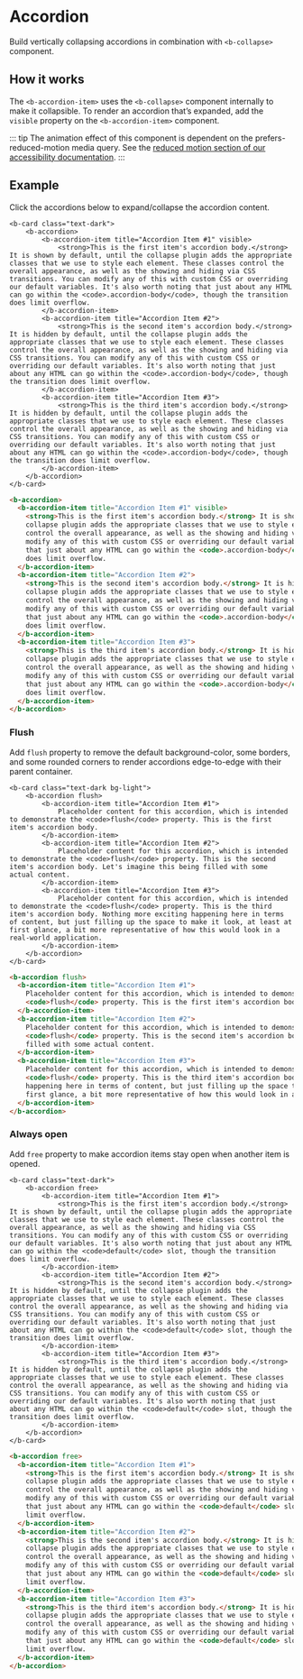 # Accordion

Build vertically collapsing accordions in combination with `<b-collapse>` component.

## How it works

The `<b-accordion-item>` uses the `<b-collapse>` component internally to make it collapsible. To render an accordion that’s expanded, add the `visible` property on the `<b-accordion-item>` component.

::: tip
The animation effect of this component is dependent on the prefers-reduced-motion media query. See the [reduced motion section of our accessibility documentation](https://getbootstrap.com/docs/5.0/getting-started/accessibility/#reduced-motion).
:::

## Example

Click the accordions below to expand/collapse the accordion content.


    <b-card class="text-dark">
        <b-accordion>
            <b-accordion-item title="Accordion Item #1" visible>
                <strong>This is the first item's accordion body.</strong> It is shown by default, until the collapse plugin adds the appropriate classes that we use to style each element. These classes control the overall appearance, as well as the showing and hiding via CSS transitions. You can modify any of this with custom CSS or overriding our default variables. It's also worth noting that just about any HTML can go within the <code>.accordion-body</code>, though the transition does limit overflow.
            </b-accordion-item>
            <b-accordion-item title="Accordion Item #2">
                <strong>This is the second item's accordion body.</strong> It is hidden by default, until the collapse plugin adds the appropriate classes that we use to style each element. These classes control the overall appearance, as well as the showing and hiding via CSS transitions. You can modify any of this with custom CSS or overriding our default variables. It's also worth noting that just about any HTML can go within the <code>.accordion-body</code>, though the transition does limit overflow.
            </b-accordion-item>
            <b-accordion-item title="Accordion Item #3">
                <strong>This is the third item's accordion body.</strong> It is hidden by default, until the collapse plugin adds the appropriate classes that we use to style each element. These classes control the overall appearance, as well as the showing and hiding via CSS transitions. You can modify any of this with custom CSS or overriding our default variables. It's also worth noting that just about any HTML can go within the <code>.accordion-body</code>, though the transition does limit overflow.
            </b-accordion-item>
        </b-accordion>
    </b-card>


```html
<b-accordion>
  <b-accordion-item title="Accordion Item #1" visible>
    <strong>This is the first item's accordion body.</strong> It is shown by default, until the
    collapse plugin adds the appropriate classes that we use to style each element. These classes
    control the overall appearance, as well as the showing and hiding via CSS transitions. You can
    modify any of this with custom CSS or overriding our default variables. It's also worth noting
    that just about any HTML can go within the <code>.accordion-body</code>, though the transition
    does limit overflow.
  </b-accordion-item>
  <b-accordion-item title="Accordion Item #2">
    <strong>This is the second item's accordion body.</strong> It is hidden by default, until the
    collapse plugin adds the appropriate classes that we use to style each element. These classes
    control the overall appearance, as well as the showing and hiding via CSS transitions. You can
    modify any of this with custom CSS or overriding our default variables. It's also worth noting
    that just about any HTML can go within the <code>.accordion-body</code>, though the transition
    does limit overflow.
  </b-accordion-item>
  <b-accordion-item title="Accordion Item #3">
    <strong>This is the third item's accordion body.</strong> It is hidden by default, until the
    collapse plugin adds the appropriate classes that we use to style each element. These classes
    control the overall appearance, as well as the showing and hiding via CSS transitions. You can
    modify any of this with custom CSS or overriding our default variables. It's also worth noting
    that just about any HTML can go within the <code>.accordion-body</code>, though the transition
    does limit overflow.
  </b-accordion-item>
</b-accordion>
```

### Flush

Add `flush` property to remove the default background-color, some borders, and some rounded corners to render accordions edge-to-edge with their parent container.


    <b-card class="text-dark bg-light">
        <b-accordion flush>
            <b-accordion-item title="Accordion Item #1">
                Placeholder content for this accordion, which is intended to demonstrate the <code>flush</code> property. This is the first item's accordion body.
            </b-accordion-item>
            <b-accordion-item title="Accordion Item #2">
                Placeholder content for this accordion, which is intended to demonstrate the <code>flush</code> property. This is the second item's accordion body. Let's imagine this being filled with some actual content.
            </b-accordion-item>
            <b-accordion-item title="Accordion Item #3">
                Placeholder content for this accordion, which is intended to demonstrate the <code>flush</code> property. This is the third item's accordion body. Nothing more exciting happening here in terms of content, but just filling up the space to make it look, at least at first glance, a bit more representative of how this would look in a real-world application.
            </b-accordion-item>
        </b-accordion>
    </b-card>


```html
<b-accordion flush>
  <b-accordion-item title="Accordion Item #1">
    Placeholder content for this accordion, which is intended to demonstrate the
    <code>flush</code> property. This is the first item's accordion body.
  </b-accordion-item>
  <b-accordion-item title="Accordion Item #2">
    Placeholder content for this accordion, which is intended to demonstrate the
    <code>flush</code> property. This is the second item's accordion body. Let's imagine this being
    filled with some actual content.
  </b-accordion-item>
  <b-accordion-item title="Accordion Item #3">
    Placeholder content for this accordion, which is intended to demonstrate the
    <code>flush</code> property. This is the third item's accordion body. Nothing more exciting
    happening here in terms of content, but just filling up the space to make it look, at least at
    first glance, a bit more representative of how this would look in a real-world application.
  </b-accordion-item>
</b-accordion>
```

### Always open

Add `free` property to make accordion items stay open when another item is opened.


    <b-card class="text-dark">
        <b-accordion free>
            <b-accordion-item title="Accordion Item #1">
                <strong>This is the first item's accordion body.</strong> It is shown by default, until the collapse plugin adds the appropriate classes that we use to style each element. These classes control the overall appearance, as well as the showing and hiding via CSS transitions. You can modify any of this with custom CSS or overriding our default variables. It's also worth noting that just about any HTML can go within the <code>default</code> slot, though the transition does limit overflow.
            </b-accordion-item>
            <b-accordion-item title="Accordion Item #2">
                <strong>This is the second item's accordion body.</strong> It is hidden by default, until the collapse plugin adds the appropriate classes that we use to style each element. These classes control the overall appearance, as well as the showing and hiding via CSS transitions. You can modify any of this with custom CSS or overriding our default variables. It's also worth noting that just about any HTML can go within the <code>default</code> slot, though the transition does limit overflow.
            </b-accordion-item>
            <b-accordion-item title="Accordion Item #3">
                <strong>This is the third item's accordion body.</strong> It is hidden by default, until the collapse plugin adds the appropriate classes that we use to style each element. These classes control the overall appearance, as well as the showing and hiding via CSS transitions. You can modify any of this with custom CSS or overriding our default variables. It's also worth noting that just about any HTML can go within the <code>default</code> slot, though the transition does limit overflow.
            </b-accordion-item>
        </b-accordion>
    </b-card>


```html
<b-accordion free>
  <b-accordion-item title="Accordion Item #1">
    <strong>This is the first item's accordion body.</strong> It is shown by default, until the
    collapse plugin adds the appropriate classes that we use to style each element. These classes
    control the overall appearance, as well as the showing and hiding via CSS transitions. You can
    modify any of this with custom CSS or overriding our default variables. It's also worth noting
    that just about any HTML can go within the <code>default</code> slot, though the transition does
    limit overflow.
  </b-accordion-item>
  <b-accordion-item title="Accordion Item #2">
    <strong>This is the second item's accordion body.</strong> It is hidden by default, until the
    collapse plugin adds the appropriate classes that we use to style each element. These classes
    control the overall appearance, as well as the showing and hiding via CSS transitions. You can
    modify any of this with custom CSS or overriding our default variables. It's also worth noting
    that just about any HTML can go within the <code>default</code> slot, though the transition does
    limit overflow.
  </b-accordion-item>
  <b-accordion-item title="Accordion Item #3">
    <strong>This is the third item's accordion body.</strong> It is hidden by default, until the
    collapse plugin adds the appropriate classes that we use to style each element. These classes
    control the overall appearance, as well as the showing and hiding via CSS transitions. You can
    modify any of this with custom CSS or overriding our default variables. It's also worth noting
    that just about any HTML can go within the <code>default</code> slot, though the transition does
    limit overflow.
  </b-accordion-item>
</b-accordion>
```


  <ComponentReference></ComponentReference>

